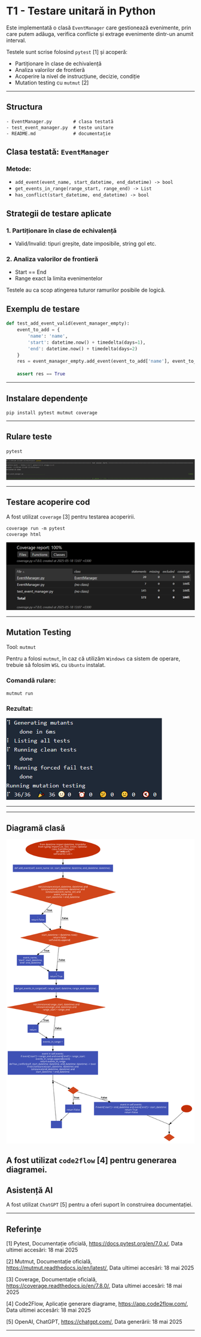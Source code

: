 # T1 - Testare unitară in Python

Este implementată o clasă `EventManager` care gestionează evenimente, prin care putem adăuga, verifica conflicte și extrage evenimente dintr-un anumit interval.

Testele sunt scrise folosind `pytest` [1] și acoperă:

* Partiționare în clase de echivalență
* Analiza valorilor de frontieră
* Acoperire la nivel de instrucțiune, decizie, condiție
* Mutation testing cu `mutmut` [2]

---

## Structura

```
- EventManager.py        # clasa testată
- test_event_manager.py  # teste unitare
- README.md              # documentație
```

## Clasa testată: `EventManager`

### Metode:

* `add_event(event_name, start_datetime, end_datetime) -> bool`
* `get_events_in_range(range_start, range_end) -> List`
* `has_conflict(start_datetime, end_datetime) -> bool`

## Strategii de testare aplicate

### 1. Partiționare în clase de echivalență

* Valid/Invalid: tipuri greșite, date imposibile, string gol etc.

### 2. Analiza valorilor de frontieră

* Start == End
* Range exact la limita evenimentelor


Testele au ca scop atingerea tuturor ramurilor posibile de logică.

## Exemplu de testare

```python
def test_add_event_valid(event_manager_empty):
    event_to_add = {
        'name': 'name',
        'start': datetime.now() + timedelta(days=1),
        'end': datetime.now() + timedelta(days=2)
    }
    res = event_manager_empty.add_event(event_to_add['name'], event_to_add['start'], event_to_add['end'])

    assert res == True
```

---

## Instalare dependențe

```
pip install pytest mutmut coverage
```
---

## Rulare teste

```
pytest
```

![img_1.png](images/img_1.png)

---

## Testare acoperire cod

A fost utilizat `coverage` [3] pentru testarea acoperirii.

```
coverage run -m pytest
coverage html
```

![img_2.png](images/img_2.png)

---
## Mutation Testing
Tool: `mutmut`

Pentru a folosi `mutmut`, în caz că utilizăm `Windows` ca sistem de operare, trebuie să folosim `WSL` cu `Ubuntu` instalat.

### Comandă rulare:

```
mutmut run
```

### Rezultat:

![img.png](images/img.png)

---

---

## Diagramă clasă

![code2flow_pxmJSB.png](images/code2flow_pxmJSB.png)

A fost utilizat `code2flow` [4] pentru generarea diagramei.
---

## Asistență AI

A fost utilizat `ChatGPT` [5] pentru a oferi suport în construirea documentației.

---

## Referințe

[1] Pytest, Documentație oficială, https://docs.pytest.org/en/7.0.x/, Data ultimei accesări: 18 mai 2025

[2] Mutmut, Documentație oficială, https://mutmut.readthedocs.io/en/latest/, Data ultimei accesări: 18 mai 2025

[3] Coverage, Documentație oficială, https://coverage.readthedocs.io/en/7.8.0/, Data ultimei accesări: 18 mai 2025

[4] Code2Flow, Aplicație generare diagrame, https://app.code2flow.com/, Data ultimei accesări: 18 mai 2025

[5] OpenAI, ChatGPT, https://chatgpt.com/, Data generării: 18 mai 2025

---
